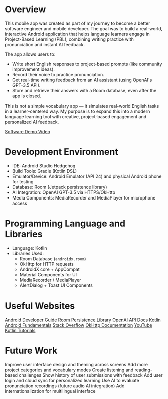 # Overview

This mobile app was created as part of my journey to become a better software engineer and mobile developer. The goal was to build a real-world, interactive Android application that helps language learners engage in Project-Based Learning (PBL), combining writing practice with pronunciation and instant AI feedback.

The app allows users to:
- Write short English responses to project-based prompts (like community improvement ideas).
- Record their voice to practice pronunciation.
- Get real-time writing feedback from an AI assistant (using OpenAI's GPT-3.5 API).
- Store and retrieve their answers with a Room database, even after the app is closed.

This is not a simple vocabulary app — it simulates real-world English tasks in a learner-centered way. My purpose is to expand this into a modern language learning tool with creative, project-based engagement and personalized AI feedback.

[Software Demo Video](https://youtu.be/ryoU3L19bJg)

# Development Environment

- IDE: Android Studio Hedgehog
- Build Tools: Gradle (Kotlin DSL)
- Emulator/Device: Android Emulator (API 24) and physical Android phone for testing
- Database: Room (Jetpack persistence library)
- AI Integration: OpenAI GPT-3.5 via HTTPS/OkHttp
- Media Components: MediaRecorder and MediaPlayer for microphone access

# Programming Language and Libraries

- Language: Kotlin
- Libraries Used:
    - Room Database (`androidx.room`)
    - OkHttp for HTTP requests
    - AndroidX core + AppCompat
    - Material Components for UI
    - MediaRecorder / MediaPlayer
    - AlertDialog + Toast UI Components

# Useful Websites

[Android Developer Guide](https://developer.android.com/)
[Room Persistence Library](https://developer.android.com/training/data-storage/room)
[OpenAI API Docs](https://platform.openai.com/docs/)
[Kotlin Android Fundamentals](https://developer.android.com/kotlin/first)
[Stack Overflow](https://stackoverflow.com/)
[OkHttp Documentation](https://square.github.io/okhttp/)
[YouTube Kotlin Tutorials](https://www.youtube.com/results?search_query=kotlin+android+app+tutorial)

# Future Work

Improve user interface design and theming across screens
Add more project categories and vocabulary modes
Create listening and reading-based challenges
Show history of user submissions with feedback
Add user login and cloud sync for personalized learning
Use AI to evaluate pronunciation recordings (future audio AI integration)
Add internationalization for multilingual interface
